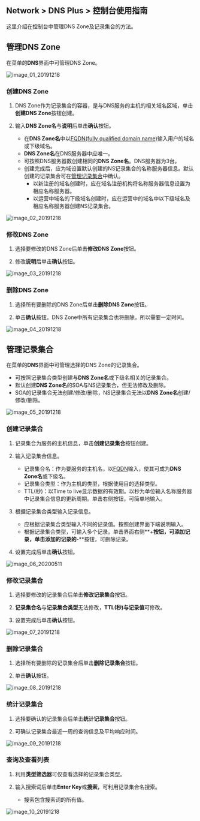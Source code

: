 ## Network > DNS Plus > 控制台使用指南

这里介绍在控制台中管理DNS Zone及记录集合的方法。

## 管理DNS Zone

在菜单的**DNS**界面中可管理DNS Zone。

![image_01_20191218](https://static.toastoven.net/prod_dnsplus/image_01_20191218.png)

### 创建DNS Zone

1. DNS Zone作为记录集合的容器，是与DNS服务的主机的相关域名区域，单击**创建DNS Zone**按钮创建。

2. 输入**DNS Zone名**与**说明**后单击**确认**按钮。  

	- 在**DNS Zone名**中以[FQDN(fully qualified domain name)](https://en.wikipedia.org/wiki/Fully_qualified_domain_name)输入用户的域名或下级域名。
	- **DNS Zone名**在DNS服务器中应唯一。
	- 可按照DNS服务器数创建相同的**DNS Zone名**。DNS服务器为3台。
	- 创建完成后，应为域设置默认创建的NS记录集合的名称服务器信息。默认创建的记录集合可在[管理记录集合](./console-guide/#_1)中确认。
		- 以新注册的域名创建时，应在域名注册机构将名称服务器信息设置为相应名称服务器。
		- 以运营中域名的下级域名创建时，应在运营中的域名中以下级域名及相应名称服务器创建NS记录集合。

![image_02_20191218](https://static.toastoven.net/prod_dnsplus/image_02_20191218.png)

### 修改DNS Zone

1. 选择要修改的DNS Zone后单击**修改DNS Zone**按钮。

2. 修改**说明**后单击**确认**按钮。

![image_03_20191218](https://static.toastoven.net/prod_dnsplus/image_03_20191218.png)

### 删除DNS Zone

1. 选择所有要删除的DNS Zone后单击**删除DNS Zone**按钮。

2. 单击**确认**按钮。DNS Zone中所有记录集合也将删除，所以需要一定时间。

![image_04_20191218](https://static.toastoven.net/prod_dnsplus/image_04_20191218.png)


## 管理记录集合

在菜单的**DNS**界面中可管理选择的DNS Zone的记录集合。

- 可按照记录集合类型创建与**DNS Zone名**或下级名相关的记录集合。
- 默认创建**DNS Zone名**的SOA与NS记录集合，但无法修改及删除。
- SOA的记录集合无法创建/修改/删除，NS记录集合无法以**DNS Zone名**创建/修改/删除。

![image_05_20191218](https://static.toastoven.net/prod_dnsplus/image_05_20191218.png)

### 创建记录集合

1. 记录集合为服务的主机信息，单击**创建记录集合**按钮创建。

2. 输入记录集合信息。

	- 记录集合名：作为要服务的主机名，以[FQDN](https://en.wikipedia.org/wiki/Fully_qualified_domain_name)输入，使其可成为**DNS Zone名**或下级名。
	- 记录集合类型：作为主机的类型，根据使用目的选择类型。
	- TTL(秒)：以Time to live显示数据的有效期。以秒为单位输入名称服务器中记录集合信息的更新周期。单击右侧按钮，可简单地输入。

3. 根据记录集合类型输入记录信息。

	- 应根据记录集合类型输入不同的记录值。按照创建界面下端说明输入。
	- 根据记录集合类型，可输入多个记录。单击界面右侧**+**按钮，可添加记录，单击添加的记录的**-**按钮，可删除记录。

4. 设置完成后单击**确认**按钮。

![image_06_20200511](https://static.toastoven.net/prod_dnsplus/image_06_20200511.png)

### 修改记录集合

1. 选择要修改的记录集合后单击**修改记录集合**按钮。

2. **记录集合名**与**记录集合类型**无法修改，**TTL(秒)**与**记录值**可修改。

3. 设置完成后单击**确认**按钮。

![image_07_20191218](https://static.toastoven.net/prod_dnsplus/image_07_20191218.png)

### 删除记录集合

1. 选择所有要删除的记录集合后单击**删除记录集合**按钮。

2. 单击**确认**按钮。

![image_08_20191218](https://static.toastoven.net/prod_dnsplus/image_08_20191218.png)

### 统计记录集合

1. 选择要确认的记录集合后单击**统计记录集合**按钮。

2. 可确认记录集合最近一周的查询信息及平均响应时间。

![image_09_20191218](https://static.toastoven.net/prod_dnsplus/image_09_20191218.png)

### 查询及查看列表

1. 利用**类型筛选器**可仅查看选择的记录集合类型。

2. 输入搜索词后单击**Enter Key**或**搜索**，可利用记录集合名搜索。  

	- 搜索包含搜索词的所有值。

![image_10_20191218](https://static.toastoven.net/prod_dnsplus/image_10_20191218.png)	